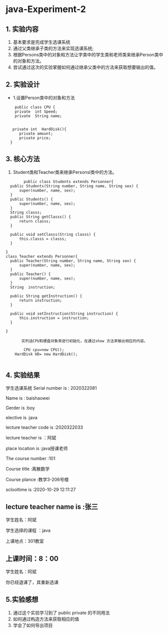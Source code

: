 # java-Experiment-2
## 1. 实验内容
1. 基本要求是完成学生选课系统
2. 通过父类继承子类的方法来实现选课系统;
3. 根据Persons类中的对象和方法让字类中的学生类和老师类来继承Person类中的对象和方法。
4. 尝试通过这次的实验掌握如何通过继承父类中的方法来获取想要输出的值。
## 2. 实验设计

+ 1.设置Person类中的对象和方法
```
    public class CPU {
    private  int Speed;   
    private  String name; 
    
    
   private int  HardDisk(){
      private amount;
      private price;
  }
```
 ## 3. 核心方法
 
  1. Student类和Teacher类来继承Personsl类中的方法。
  
  ```
          public class Students extends Personner{
	public Students(String number, String name, String sex) {
		super(number, name, sex);	
	}
	public Students() {
		super(number, name, sex);
	}
    String classs;
	public String getClasss() {
		return classs;
	}

	public void setClasss(String classs) {
		this.classs = classs;
	}
	
}
class Teacher extends Personner{
	public Teacher(String number, String name, String sex) {
		super(number, name, sex);
	}
	public Teacher() {
		super(number, name, sex);
	}
	String  instruction;

	public String getInstruction() {
		return instruction;
	}

	public void setInstruction(String instruction) {
		this.instruction = instruction;
	}
	
}
   
         实列话CPU和硬盘对象来进行初始化，在通过show 方法来输出相应的内容。     

          CPU cpu=new CPU();
	  HardDisk HD= new HardDisk();
	 
   ```
   
   ## 4. 实验结果
   
   学生选课系统
 Serial number is : 2020322081
 
 Name is : baishaowei
 
 Gerder is :boy
 
 elective is :java
 
 lecture teacher code is :2020322033
 
 lecture teacher is ：阿斌
 
 place location is :java授课老师
 
 The course number :101
 
 Course title :离散数学
 
 Course plance :教学3-206号楼
 
 sclooltime is :2020-10-29 12:11:27
 
 lecture teacher name is :张三
------------------------------------------
学生姓名：阿斌

学生选择的课程 ：java

上课地点：301教室

上课时间：8：00
------------------------------------------
学生姓名：阿斌

你已经退课了，其重新选课


  ## 5.实验感想

  1. 通过这个实验学习到了
     public private 的不同用法
  2. 如何通过构造方法来获取相应的值
  3. 学会了如何导出项目

   
     
